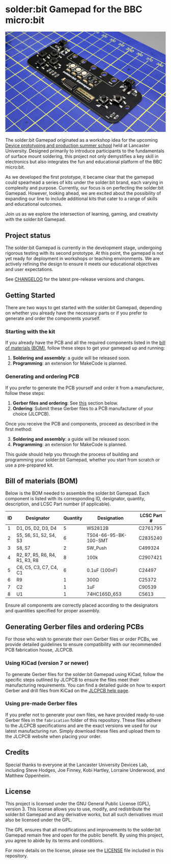 # solder:bit Gamepad for the BBC micro:bit

![A photo of the solder:bit Gamepad PCB](/media/IMG_7025.jpeg "My first attempt at soldering the solder:bit Gamepad.")

The solder:bit Gamepad originated as a workshop idea for the upcoming [Device prototyping and production summer school](https://prosquared.org/event/2024-summer-school/) held at Lancaster University. Designed primarily to introduce participants to the fundamentals of surface mount soldering, this project not only demystifies a key skill in electronics but also integrates the fun and educational platform of the BBC micro:bit.

As we developed the first prototype, it became clear that the gamepad could spearhead a series of kits under the solder:bit brand, each varying in complexity and purpose. Currently, our focus is on perfecting the solder:bit Gamepad. However, looking ahead, we are excited about the possibility of expanding our line to include additional kits that cater to a range of skills and educational outcomes.

Join us as we explore the intersection of learning, gaming, and creativity with the solder:bit Gamepad.

## Project status

The solder:bit Gamepad is currently in the development stage, undergoing rigorous testing with its second prototype. At this point, the gamepad is not yet ready for deployment in workshops or teaching environments. We are actively refining the design to ensure it meets our educational objectives and user expectations.

See [CHANGELOG](/CHANGELOG.md) for the latest pre-release versions and changes.

## Getting Started

There are two ways to get started with the solder:bit Gamepad, depending on whether you already have the necessary parts or if you prefer to generate and order the components yourself.

### Starting with the kit

If you already have the PCB and all the required components listed in the [bill of materials (BOM)](#bill-of-materials-bom), follow these steps to get your gamepad up and running:

1. **Soldering and assembly**: a guide will be released soon.
2. **Programming**: an extension for MakeCode is planned.

### Generating and ordering PCB

If you prefer to generate the PCB yourself and order it from a manufacturer, follow these steps:

1. **Gerber files and ordering**: See [this](#gerber-files-and-ordering) section below.
2. **Ordering**: Submit these Gerber files to a PCB manufacturer of your choice (JLCPCB).

Once you receive the PCB and components, proceed as described in the first method:

3. **Soldering and assembly**: a guide will be released soon.
4. **Programming**: an extension for MakeCode is planned.

This guide should help you through the process of building and programming your solder:bit Gamepad, whether you start from scratch or use a pre-prepared kit.

## Bill of materials (BOM)

Below is the BOM needed to assemble the solder:bit Gamepad. Each component is listed with its corresponding ID, designator, quantity, description, and LCSC Part number (if applicable).

| ID  | Designator                     | Quantity | Designation           | LCSC Part # |
| --- | ------------------------------ | -------- | --------------------- | ----------- |
| 1   | D1, D5, D2, D3, D4             | 5        | WS2812B               | C2761795    |
| 2   | S5, S6, S1, S2, S4, S3         | 6        | TS04-66-95-BK-100-SMT | C2835240    |
| 3   | S8, S7                         | 2        | SW_Push               | C499324     |
| 4   | R2, R7, R5, R6, R4, R1, R3, R8 | 8        | 100k                  | C2907421    |
| 5   | C6, C5, C3, C7, C4, C1         | 6        | 0.1uF (100nF)         | C24497      |
| 6   | R9                             | 1        | 300Ω                  | C25372      |
| 7   | C2                             | 1        | 1uF                   | C90539      |
| 8   | U1                             | 1        | 74HC165D_653          | C5613       |

Ensure all components are correctly placed according to the designators and quantities specified for proper assembly.

## Generating Gerber files and ordering PCBs

For those who wish to generate their own Gerber files or order PCBs, we provide detailed guidelines to ensure compatibility with our recommended PCB fabrication house, JLCPCB.

### Using KiCad (version 7 or newer)

To generate Gerber files for the solder:bit Gamepad using KiCad, follow the specific steps outlined by JLCPCB to ensure the files meet their manufacturing requirements. You can find a detailed guide on how to export Gerber and drill files from KiCad on the [JLCPCB help page](https://jlcpcb.com/help/article/362-how-to-generate-gerber-and-drill-files-in-kicad-7).

### Using pre-made Gerber files

If you prefer not to generate your own files, we have provided ready-to-use Gerber files in the `fabrication` folder of this repository. These files adhere to the JLCPCB specifications and are the exact versions we used for our latest manufacturing run. Simply download these files and upload them to the JLCPCB website when placing your order.

## Credits

Special thanks to everyone at the Lancaster University Devices Lab, including Steve Hodges, Joe Finney,
Kobi Hartley, Lorraine Underwood, and Matthew Oppenheim.

## License

This project is licensed under the GNU General Public License (GPL), version 3. This license allows you to use, modify, and redistribute the solder:bit Gamepad and any derivative works, but all such derivatives must also be licensed under the GPL.

The GPL ensures that all modifications and improvements to the solder:bit Gamepad remain free and open for the public benefit. By using this project, you agree to abide by its terms and conditions.

For more details on the license, please see the [LICENSE](/LICENSE.txt) file included in this repository.
